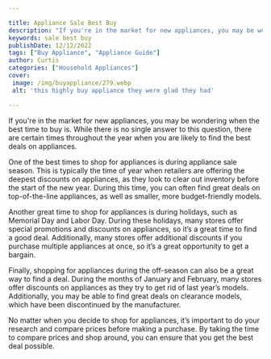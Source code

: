 ```yaml
---

title: Appliance Sale Best Buy
description: "If you're in the market for new appliances, you may be wondering when the best time to buy is. While there is no single answer to ...get more detail"
keywords: sale best buy
publishDate: 12/12/2022
tags: ["Buy Appliance", "Appliance Guide"]
author: Curtis
categories: ["Household Appliances"]
cover: 
 image: /img/buyappliance/279.webp
 alt: 'this highly buy appliance they were glad they had'

---
```


If you're in the market for new appliances, you may be wondering when the best time to buy is. While there is no single answer to this question, there are certain times throughout the year when you are likely to find the best deals on appliances.

One of the best times to shop for appliances is during appliance sale season. This is typically the time of year when retailers are offering the deepest discounts on appliances, as they look to clear out inventory before the start of the new year. During this time, you can often find great deals on top-of-the-line appliances, as well as smaller, more budget-friendly models.

Another great time to shop for appliances is during holidays, such as Memorial Day and Labor Day. During these holidays, many stores offer special promotions and discounts on appliances, so it’s a great time to find a good deal. Additionally, many stores offer additional discounts if you purchase multiple appliances at once, so it’s a great opportunity to get a bargain.

Finally, shopping for appliances during the off-season can also be a great way to find a deal. During the months of January and February, many stores offer discounts on appliances as they try to get rid of last year’s models. Additionally, you may be able to find great deals on clearance models, which have been discontinued by the manufacturer.

No matter when you decide to shop for appliances, it’s important to do your research and compare prices before making a purchase. By taking the time to compare prices and shop around, you can ensure that you get the best deal possible.
